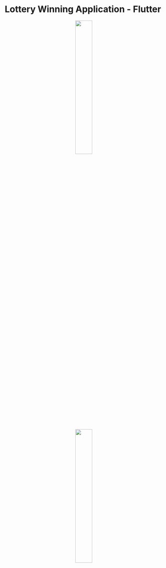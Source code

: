 # Lottery Winning Application - Flutter

<p align="center" width="100%">
    <img width="33%" src="https://user-images.githubusercontent.com/59369881/187043261-23804eb0-7aa7-42a5-a098-0d43641593e6.png", >
</p>

<p align="center" width="100%">
    <img width="33%" src="https://user-images.githubusercontent.com/59369881/187043292-81806e8d-ef04-4eab-b45d-70d63be71093.png">
</p>




